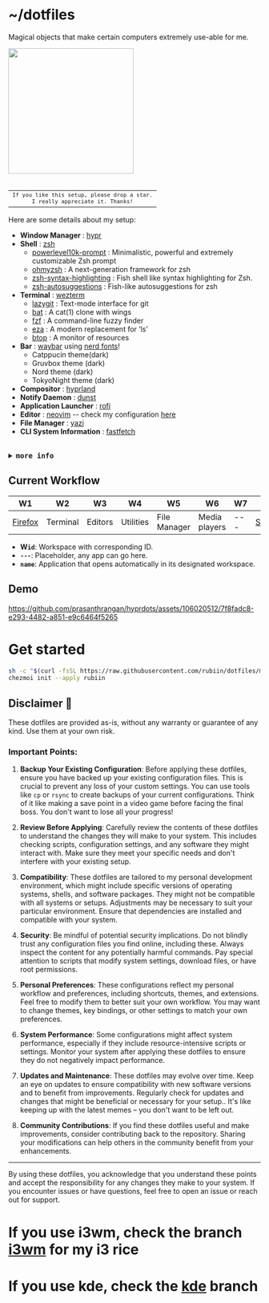 # ~/dotfiles

Magical objects that make certain computers extremely use-able for me.

<img src="https://i.imgur.com/dWiAjUx.gif" height=250/>


<br>

<br>

<table align="right">
  <tr>
    <td align="center">
      <sup>
            <samp>
                  If you like this setup, please drop  a star.<br>
                  I really appreciate it.
                  Thanks!
            </samp>
      </sup>
    </td>
  </tr>



</table>

Here are some details about my setup:

- **Window Manager**               : [hypr](https://github.com/hyprwm/Hypr)
- **Shell**                        : [zsh](https://github.com/zsh-users/zsh)
  - [powerlevel10k-prompt](https://github.com/romkatv/powerlevel10k)                               : Minimalistic, powerful and extremely customizable Zsh prompt
  - [ohmyzsh](https://github.com/ohmyzsh/ohmyzsh)                                                : A next-generation framework for zsh
  - [zsh-syntax-highlighting](https://github.com/zsh-users/zsh-syntax-highlighting)                : Fish shell like syntax highlighting for Zsh.
  - [zsh-autosuggestions](https://github.com/zsh-users/zsh-autosuggestions)                        : Fish-like autosuggestions for zsh
- **Terminal**                     : [wezterm](https://github.com/wez/wezterm)
  - [lazygit](https://github.com/jonas/tig)         : Text-mode interface for git
  - [bat](https://github.com/sharkdp/bat)           : A cat(1) clone with wings
  - [fzf](https://github.com/junegunn/fzf)          : A command-line fuzzy finder
  - [eza](https://github.com/ogham/exa)             : A modern replacement for ‘ls’
  - [btop](https://github.com/aristocratos/btop)    : A monitor of resources
- **Bar**                          : [waybar](https://github.com/Alexays/Waybar) using [nerd fonts](https://github.com/ryanoasis/nerd-fonts)!
  - Catppucin theme(dark)
  - Gruvbox theme (dark)
  - Nord theme (dark)
  - TokyoNight theme (dark)
- **Compositor**                   : [hyprland](https://github.com/hyprwm/Hyprland)
- **Notify Daemon**                : [dunst](https://wiki.archlinux.org/index.php/Dunst)
- **Application Launcher**         : [rofi](https://github.com/davatorium/rofi)
- **Editor**                       : [neovim](https://neovim.io/) -- check my configuration [here](https://github.com/rubiin/init.lua)
- **File Manager**                 : [yazi](https://github.com/sxyazi/yazi)
- **CLI System Information**       : [fastfetch](https://github.com/fastfetch-cli/fastfetch)

<br>


<details close>
    <summary><samp><b>more info</b></samp></summary>


<br>

* **Fonts?**
    * as for fonts, the setup uses 4 fonts in total
        - *MonoLisa* - main ui font
        - *Nerd Icons* - for icons
        - *𝘔𝘢𝘱𝘭𝘦𝘔𝘰𝘯𝘰 - alternate font
        - *𝘑𝘦𝘵𝘉𝘳𝘢𝘪𝘯𝘴𝘔𝘰𝘯𝘰 𝘕𝘦𝘳𝘥 𝘍𝘰𝘯𝘵* - waybar,rofi
<br>

</details>


## Current Workflow

| W1  | W2                                                  | W3  | W4                                                  | W5                                           | W6                                                  | W7                                                                            | W8  | W9  |    |
| --- | --------------------------------------------------- | --- | --------------------------------------------------- | -------------------------------------------- | --------------------------------------------------- | ----------------------------------------------------------------------------- | --- | --- | ----- |
| [Firefox](https://wiki.archlinux.org/title/firefox)| Terminal | Editors | Utilities | File Manager | Media players |--- |  [Steam](https://wiki.archlinux.org/title/steam)/[Lutris](https://lutris.net/) | --- |

- **W`id`**: Workspace with corresponding ID.
- **`---`**: Placeholder, any app can go here.
- **`name`**: Application that opens automatically in its designated workspace.


## Demo
https://github.com/prasanthrangan/hyprdots/assets/106020512/7f8fadc8-e293-4482-a851-e9c6464f5265

# Get started
 ```bash
sh -c "$(curl -fsSL https://raw.githubusercontent.com/rubiin/dotfiles/master/dot_bin/executable_base-install.sh)"
chezmoi init --apply rubiin
```

## Disclaimer 📝

These dotfiles are provided as-is, without any warranty or guarantee of any kind. Use them at your own risk.

### Important Points:
1. **Backup Your Existing Configuration**: Before applying these dotfiles, ensure you have backed up your existing configuration files. This is crucial to prevent any loss of your custom settings. You can use tools like `cp` or `rsync` to create backups of your current configurations. Think of it like making a save point in a video game before facing the final boss. You don't want to lose all your progress!

2. **Review Before Applying**: Carefully review the contents of these dotfiles to understand the changes they will make to your system. This includes checking scripts, configuration settings, and any software they might interact with. Make sure they meet your specific needs and don't interfere with your existing setup.

3. **Compatibility**: These dotfiles are tailored to my personal development environment, which might include specific versions of operating systems, shells, and software packages. They might not be compatible with all systems or setups. Adjustments may be necessary to suit your particular environment. Ensure that dependencies are installed and compatible with your system.

4. **Security**: Be mindful of potential security implications. Do not blindly trust any configuration files you find online, including these. Always inspect the content for any potentially harmful commands. Pay special attention to scripts that modify system settings, download files, or have root permissions.

5. **Personal Preferences**: These configurations reflect my personal workflow and preferences, including shortcuts, themes, and extensions. Feel free to modify them to better suit your own workflow. You may want to change themes, key bindings, or other settings to match your own preferences.

6. **System Performance**: Some configurations might affect system performance, especially if they include resource-intensive scripts or settings. Monitor your system after applying these dotfiles to ensure they do not negatively impact performance.

7. **Updates and Maintenance**: These dotfiles may evolve over time. Keep an eye on updates to ensure compatibility with new software versions and to benefit from improvements. Regularly check for updates and changes that might be beneficial or necessary for your setup.. It's like keeping up with the latest memes – you don't want to be left out.

8. **Community Contributions**: If you find these dotfiles useful and make improvements, consider contributing back to the repository. Sharing your modifications can help others in the community benefit from your enhancements.

---

By using these dotfiles, you acknowledge that you understand these points and accept the responsibility for any changes they make to your system. If you encounter issues or have questions, feel free to open an issue or reach out for support.

# If you use i3wm, check the branch [i3wm](https://github.com/rubiin/dotfiles/tree/i3wm) for my i3 rice
# If you use kde, check the  [kde](https://github.com/rubiin/dotfiles/tree/kde) branch



